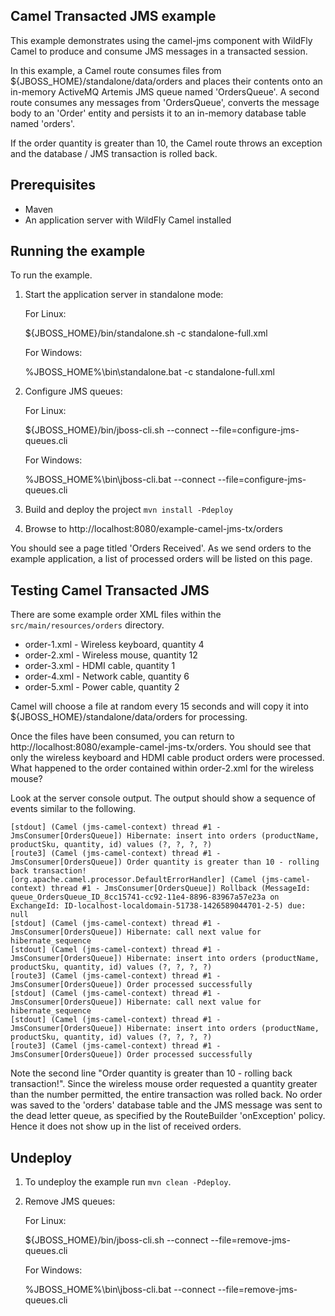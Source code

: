 Camel Transacted JMS example
----------------------------

This example demonstrates using the camel-jms component with WildFly Camel to produce and consume JMS messages in a transacted session.

In this example, a Camel route consumes files from ${JBOSS_HOME}/standalone/data/orders and places their contents onto an in-memory ActiveMQ Artemis JMS queue named 'OrdersQueue'. A second route consumes any messages from 'OrdersQueue', converts the message body to an 'Order' entity and persists it to an in-memory database table named 'orders'.

If the order quantity is greater than 10, the Camel route throws an exception and the database / JMS transaction is rolled back.

Prerequisites
-------------

* Maven
* An application server with WildFly Camel installed

Running the example
-------------------

To run the example.

1. Start the application server in standalone mode:

    For Linux:

    ${JBOSS_HOME}/bin/standalone.sh -c standalone-full.xml

    For Windows:

    %JBOSS_HOME%\bin\standalone.bat -c standalone-full.xml

2. Configure JMS queues:

    For Linux:

    ${JBOSS_HOME}/bin/jboss-cli.sh --connect --file=configure-jms-queues.cli

    For Windows:

    %JBOSS_HOME%\bin\jboss-cli.bat --connect --file=configure-jms-queues.cli

3. Build and deploy the project `mvn install -Pdeploy`

4. Browse to http://localhost:8080/example-camel-jms-tx/orders

You should see a page titled 'Orders Received'. As we send orders to the example application, a list of processed orders will be listed on this page.

Testing Camel Transacted JMS
----------------------------

There are some example order XML files within the `src/main/resources/orders` directory.

* order-1.xml - Wireless keyboard, quantity 4
* order-2.xml - Wireless mouse, quantity 12
* order-3.xml - HDMI cable, quantity 1
* order-4.xml - Network cable, quantity 6
* order-5.xml - Power cable, quantity 2

Camel will choose a file at random every 15 seconds and will copy it into ${JBOSS_HOME}/standalone/data/orders for processing.

Once the files have been consumed, you can return to http://localhost:8080/example-camel-jms-tx/orders. You should see that only the wireless keyboard and HDMI cable product orders were processed. What happened to the order contained within order-2.xml for the wireless mouse?

Look at the server console output. The output should show a sequence of events similar to the following.

    [stdout] (Camel (jms-camel-context) thread #1 - JmsConsumer[OrdersQueue]) Hibernate: insert into orders (productName, productSku, quantity, id) values (?, ?, ?, ?)
    [route3] (Camel (jms-camel-context) thread #1 - JmsConsumer[OrdersQueue]) Order quantity is greater than 10 - rolling back transaction!
    [org.apache.camel.processor.DefaultErrorHandler] (Camel (jms-camel-context) thread #1 - JmsConsumer[OrdersQueue]) Rollback (MessageId: queue_OrdersQueue_ID_8cc15741-cc92-11e4-8896-83967a57e23a on ExchangeId: ID-localhost-localdomain-51738-1426589044701-2-5) due: null
    [stdout] (Camel (jms-camel-context) thread #1 - JmsConsumer[OrdersQueue]) Hibernate: call next value for hibernate_sequence
    [stdout] (Camel (jms-camel-context) thread #1 - JmsConsumer[OrdersQueue]) Hibernate: insert into orders (productName, productSku, quantity, id) values (?, ?, ?, ?)
    [route3] (Camel (jms-camel-context) thread #1 - JmsConsumer[OrdersQueue]) Order processed successfully
    [stdout] (Camel (jms-camel-context) thread #1 - JmsConsumer[OrdersQueue]) Hibernate: call next value for hibernate_sequence
    [stdout] (Camel (jms-camel-context) thread #1 - JmsConsumer[OrdersQueue]) Hibernate: insert into orders (productName, productSku, quantity, id) values (?, ?, ?, ?)
    [route3] (Camel (jms-camel-context) thread #1 - JmsConsumer[OrdersQueue]) Order processed successfully

Note the second line "Order quantity is greater than 10 - rolling back transaction!". Since the wireless mouse order requested a quantity greater than the number permitted, the entire transaction was rolled back. No order was saved to the 'orders' database table and the JMS message was sent to the dead letter queue, as specified by the RouteBuilder 'onException' policy. Hence it does not show up in the list of received orders.

Undeploy
--------

1. To undeploy the example run `mvn clean -Pdeploy`.

2. Remove JMS queues:

    For Linux:

    ${JBOSS_HOME}/bin/jboss-cli.sh --connect --file=remove-jms-queues.cli

    For Windows:

    %JBOSS_HOME%\bin\jboss-cli.bat --connect --file=remove-jms-queues.cli
